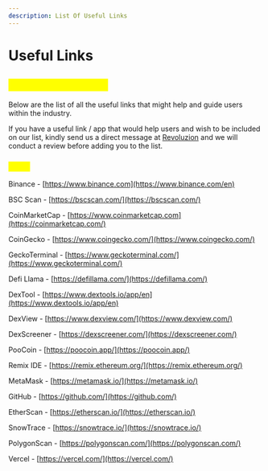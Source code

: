 ```yaml
---
description: List Of Useful Links
---
```


# Useful Links

## <mark style="color:yellow;">List Of Useful Links</mark>

Below are the list of all the useful links that might help and guide users within the industry.

If you have a useful link / app that would help users and wish to be included on our list, kindly send us a direct message at [Revoluzion](https://t.me/Zackrevoluzion77) and we will conduct a review before adding you to the list.

### <mark style="color:yellow;">Links</mark>

Binance - [https://www.binance.com](https://www.binance.com/en)

BSC Scan - [https://bscscan.com/](https://bscscan.com/)

CoinMarketCap - [https://www.coinmarketcap.com](https://coinmarketcap.com/)

CoinGecko - [https://www.coingecko.com/](https://www.coingecko.com/)

GeckoTerminal - [https://www.geckoterminal.com/](https://www.geckoterminal.com/)

Defi Llama - [https://defillama.com/](https://defillama.com/)

DexTool - [https://www.dextools.io/app/en](https://www.dextools.io/app/en)

DexView - [https://www.dexview.com/](https://www.dexview.com/)

DexScreener - [https://dexscreener.com/](https://dexscreener.com/)

PooCoin - [https://poocoin.app/](https://poocoin.app/)

Remix IDE - [https://remix.ethereum.org/](https://remix.ethereum.org/)

MetaMask - [https://metamask.io/](https://metamask.io/)

GitHub - [https://github.com/](https://github.com/)

EtherScan - [https://etherscan.io/](https://etherscan.io/)

SnowTrace - [https://snowtrace.io/](https://snowtrace.io/)

PolygonScan - [https://polygonscan.com/](https://polygonscan.com/)

Vercel - [https://vercel.com/](https://vercel.com/)
